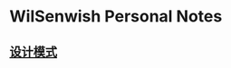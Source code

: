 # WilSenwish Personal Notes

## [设计模式](https://github.com/WilSenwish/java-classical/blob/master/design-patterns/docs/design-patterns.md)
